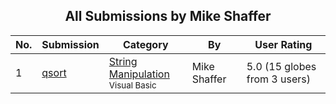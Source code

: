 ﻿<div align="center">

## All Submissions by Mike Shaffer

</div>

No.  | Submission | Category | By   | User Rating
---- | ---------- | -------- | ---- | -----------
1 | [qsort<br />](https://github.com/Planet-Source-Code/mike-shaffer-qsort__1-897) | [String Manipulation<br /><sup>Visual Basic</sup>](../ByCategory/string-manipulation__1-5.md) | Mike Shaffer | 5.0 (15 globes from 3 users)
